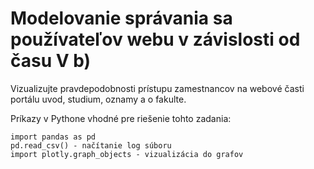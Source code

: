 # Modelovanie správania sa používateľov webu v závislosti od času V b)

Vizualizujte pravdepodobnosti prístupu zamestnancov na webové časti portálu uvod, studium, oznamy a o fakulte.

Príkazy v Pythone vhodné pre riešenie tohto zadania:

```
import pandas as pd
pd.read_csv() - načítanie log súboru
import plotly.graph_objects - vizualizácia do grafov
```
